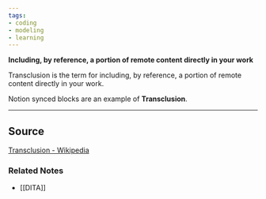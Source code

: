```yaml
---
tags:
- coding
- modeling
- learning
---
```

**Including, by reference, a portion of remote content directly in your work**

Transclusion is the term for including, by reference, a portion of remote content directly in your work. 

Notion synced blocks are an example of **Transclusion**.

---

## Source

[Transclusion - Wikipedia](https://en.wikipedia.org/wiki/Transclusion?wprov=sfti1)

### Related Notes
- [[DITA]]